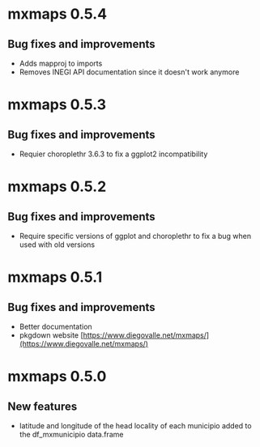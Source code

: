 # mxmaps 0.5.4

## Bug fixes and improvements

* Adds mapproj to imports
* Removes INEGI API documentation since it doesn't work anymore

# mxmaps 0.5.3

## Bug fixes and improvements

* Requier choroplethr 3.6.3 to fix a ggplot2 incompatibility

# mxmaps 0.5.2

## Bug fixes and improvements

* Require specific versions of ggplot and choroplethr to fix a bug when used with old versions

# mxmaps 0.5.1

## Bug fixes and improvements

* Better documentation
* pkgdown website [https://www.diegovalle.net/mxmaps/](https://www.diegovalle.net/mxmaps/)

# mxmaps 0.5.0

## New features

* latitude and longitude of the head locality of each municipio added to the df_mxmunicipio data.frame
